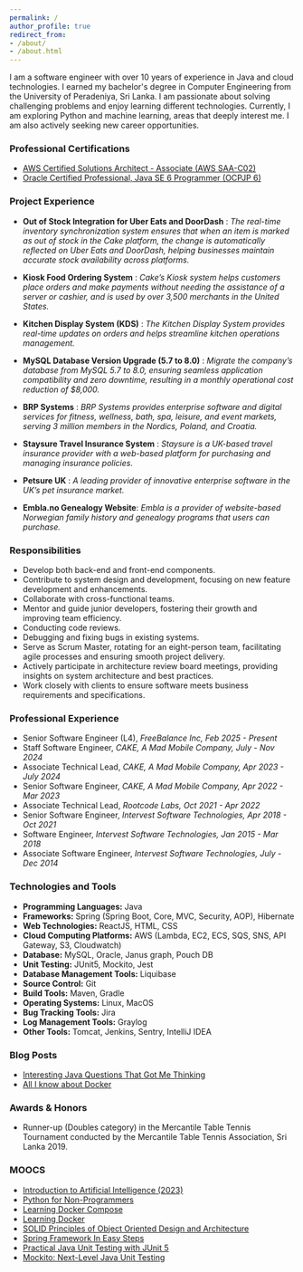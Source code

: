 ```yaml
---
permalink: /
author_profile: true
redirect_from:
- /about/
- /about.html
---
```


I am a software engineer with over 10 years of experience in Java and cloud technologies. I earned my bachelor's degree in Computer Engineering from the University of Peradeniya, Sri Lanka. I am passionate about solving challenging problems and enjoy learning different technologies. Currently, I am exploring Python and machine learning, areas that deeply interest me. I am also actively seeking new career opportunities.

### Professional Certifications
- [AWS Certified Solutions Architect - Associate (AWS SAA-C02)](https://www.credly.com/badges/8ad31d47-6807-4703-92a8-958d143fb262?source=linked_in_profile)
- [Oracle Certified Professional, Java SE 6 Programmer (OCPJP 6)](https://www.credly.com/badges/c5679410-ef50-4413-a877-36f673139454?source=linked_in_profile)
  
### Project Experience

- **Out of Stock Integration for Uber Eats and DoorDash** : 
  *The real-time inventory synchronization system ensures that when an item is marked as out of stock in the Cake platform, the change is
  automatically reflected on Uber Eats and DoorDash, helping businesses maintain accurate stock
  availability across platforms.*

- **Kiosk Food Ordering System** : 
  *Cake’s Kiosk system helps customers place orders and make payments without needing the assistance of a server or cashier, and is used by over 3,500 merchants
  in the United States.*

- **Kitchen Display System (KDS)** : *The Kitchen Display System provides real-time updates on
  orders and helps streamline kitchen operations management.*
  
- **MySQL Database Version Upgrade (5.7 to 8.0)** : *Migrate the company’s database from MySQL
  5.7 to 8.0, ensuring seamless application compatibility and zero downtime, resulting in a monthly
  operational cost reduction of $8,000.*

- **BRP Systems** : *BRP Systems provides enterprise software and digital services for fitness, wellness,
bath, spa, leisure, and event markets, serving 3 million members in the Nordics, Poland, and
Croatia.*
  
- **Staysure Travel Insurance System** : *Staysure is a UK-based travel insurance provider with a
    web-based platform for purchasing and managing insurance policies.*
  
- **Petsure UK** : *A leading provider of innovative enterprise software in the UK’s pet insurance
  market.*

- **Embla.no Genealogy Website**: *Embla is a provider of website-based Norwegian family history
  and genealogy programs that users can purchase.*

### Responsibilities
- Develop both back-end and front-end components.
- Contribute to system design and development, focusing on new feature development and enhancements.
- Collaborate with cross-functional teams.
- Mentor and guide junior developers, fostering their growth and improving team efficiency.
- Conducting code reviews.
- Debugging and fixing bugs in existing systems.
- Serve as Scrum Master, rotating for an eight-person team, facilitating agile processes and ensuring smooth project delivery.
- Actively participate in architecture review board meetings, providing insights on system architecture and best practices.
- Work closely with clients to ensure software meets business requirements and specifications.

### Professional Experience
- Senior Software Engineer (L4), *FreeBalance Inc, Feb 2025 - Present*
- Staff Software Engineer, *CAKE, A Mad Mobile Company, July - Nov 2024*
- Associate Technical Lead, *CAKE, A Mad Mobile Company, Apr 2023 - July 2024*
- Senior Software Engineer, *CAKE, A Mad Mobile Company, Apr 2022 - Mar 2023*
- Associate Technical Lead, *Rootcode Labs, Oct 2021 - Apr 2022*
- Senior Software Engineer, *Intervest Software Technologies, Apr 2018 - Oct 2021*
- Software Engineer, *Intervest Software Technologies, Jan 2015 - Mar 2018*
- Associate Software Engineer, *Intervest Software Technologies, July - Dec 2014*

### Technologies and Tools
- **Programming Languages:** Java
- **Frameworks:** Spring (Spring Boot, Core, MVC, Security, AOP), Hibernate
- **Web Technologies:** ReactJS, HTML, CSS
- **Cloud Computing Platforms:** AWS (Lambda, EC2, ECS, SQS, SNS, API Gateway, S3, Cloudwatch)
- **Database:** MySQL, Oracle, Janus graph, Pouch DB
- **Unit Testing:** JUnit5, Mockito, Jest
- **Database Management Tools:** Liquibase
- **Source Control:** Git
- **Build Tools:** Maven, Gradle
- **Operating Systems:** Linux, MacOS
- **Bug Tracking Tools:** Jira 
- **Log Management Tools:** Graylog
- **Other Tools:** Tomcat, Jenkins, Sentry, IntelliJ IDEA

### Blog Posts
- [Interesting Java Questions That Got Me Thinking](https://medium.com/@dharanie89/interesting-java-questions-that-got-me-thinking-d86ed157bc9e)
- [All I know about Docker](https://medium.com/@dharanie89/all-i-know-about-docker-eccfced08507)

### Awards & Honors
- Runner-up (Doubles category) in the Mercantile Table Tennis Tournament conducted by the Mercantile
Table Tennis Association, Sri Lanka 2019.

### MOOCS
- [Introduction to Artificial Intelligence (2023)](https://www.linkedin.com/learning/certificates/6f0b491c7c8589ff092b41d2bc0fa0bdfb0ea4b06ffc1738db8124eef29884d9?u=173225324)
- [Python for Non-Programmers](https://www.linkedin.com/learning/certificates/78d6d44f68eff3e3717c56f4f770b8923baa60ee516ed104bc9d95e47da8c2e6?u=173225324)
- [Learning Docker Compose](https://www.linkedin.com/learning/certificates/38b0b7ad6b24118744dff64b97bdf1f3fd5560537e5da1b05d142339420b549d?u=173225324)
- [Learning Docker](https://www.linkedin.com/learning/certificates/88c66b4c62681965b6348dd112220fff47f629fd29533cd892532d65ea9cdcac?u=173225324)
- [SOLID Principles of Object Oriented Design and Architecture](https://www.udemy.com/certificate/UC-4c698db4-1515-4250-841d-0de464adfaa3/)
- [Spring Framework In Easy Steps](https://www.udemy.com/certificate/UC-1124c770-7690-44f4-ab2d-c17b5c9a05ac/)
- [Practical Java Unit Testing with JUnit 5](https://www.udemy.com/certificate/UC-ed0736a9-27c6-4c7d-9d55-c997297bb097/)
- [Mockito: Next-Level Java Unit Testing](https://www.udemy.com/certificate/UC-a48af528-b4db-4471-8154-60f79144bcb0/)
